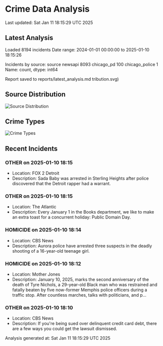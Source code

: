 # Crime Data Analysis
Last updated: Sat Jan 11 18:15:29 UTC 2025

## Latest Analysis

Loaded 8194 incidents
Date range: 2024-01-01 00:00:00 to 2025-01-10 18:15:26

Incidents by source:
source
newsapi           8093
chicago_pd         100
chicago_police       1
Name: count, dtype: int64

Report saved to reports/latest_analysis.md
tribution.svg)

## Source Distribution
![Source Distribution](images/source_distribution.svg)

## Crime Types
![Crime Types](images/crime_types.svg)

## Recent Incidents

### OTHER on 2025-01-10 18:15
- Location: FOX 2 Detroit
- Description: Sada Baby was arrested in Sterling Heights after police discovered that the Detroit rapper had a warrant.


### OTHER on 2025-01-10 18:15
- Location: The Atlantic
- Description: Every January 1 in the Books department, we like to make an extra toast for a concurrent holiday: Public Domain Day.


### HOMICIDE on 2025-01-10 18:14
- Location: CBS News
- Description: Aurora police have arrested three suspects in the deadly shooting of a 16-year-old teenage girl.


### HOMICIDE on 2025-01-10 18:12
- Location: Mother Jones
- Description: January 10, 2025, marks the second anniversary of the death of Tyre Nichols, a 29-year-old Black man who was restrained and fatally beaten by five now-former Memphis police officers during a traffic stop. After countless marches, talks with politicians, and p…


### OTHER on 2025-01-10 18:10
- Location: CBS News
- Description: If you're being sued over delinquent credit card debt, there are a few ways you could get the lawsuit dismissed.

Analysis generated at: Sat Jan 11 18:15:29 UTC 2025
